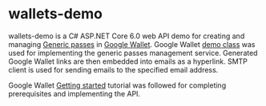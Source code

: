 # wallets-demo

wallets-demo is a C# ASP.NET Core 6.0 web API demo for creating and managing [Generic passes](https://developers.google.com/wallet/generic) in [Google Wallet](https://wallet.google/). Google Wallet [demo class](https://github.com/google-pay/wallet-samples/blob/main/dotnet/DemoGeneric.cs) was used for implementing the generic passes management service. Generated Google Wallet links are then embedded into emails as a hyperlink. SMTP client is used for sending emails to the specified email address. 

Google Wallet [Getting started](https://developers.google.com/wallet/generic/web) tutorial was followed for completing prerequisites and implementing the API.

